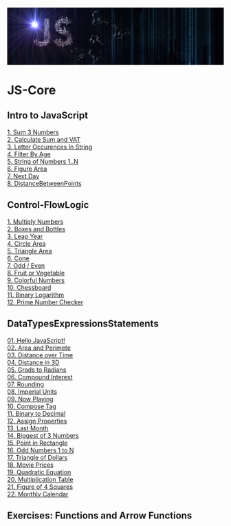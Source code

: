 ![alt text](https://github.com/Tedo74/JS-Core/blob/master/logoGitHub.png "Learn JavaScript!")
# JS-Core
## Intro to JavaScript
[1. Sum 3 Numbers](https://github.com/Tedo74/JS-Core/blob/master/IntroToJS/Sum3Numbers.js)</br>
[2. Calculate Sum and VAT](https://github.com/Tedo74/JS-Core/blob/master/IntroToJS/SumAndVat.js)</br>
[3. Letter Occurences In String](https://github.com/Tedo74/JS-Core/blob/master/IntroToJS/LetterOccurrencesInString.js)</br>
[4. Filter By Age](https://github.com/Tedo74/JS-Core/blob/master/IntroToJS/FilterByAge.js)</br>
[5. String of Numbers 1..N](https://github.com/Tedo74/JS-Core/blob/master/IntroToJS/StringOfNumbers.js)</br>
[6. Figure Area](https://github.com/Tedo74/JS-Core/blob/master/IntroToJS/FigureArea.js)</br>
[7. Next Day](https://github.com/Tedo74/JS-Core/blob/master/IntroToJS/NextDay.js)</br>
[8. DistanceBetweenPoints](https://github.com/Tedo74/JS-Core/blob/master/IntroToJS/DistanceBetweenPoints.js)</br>
## Control-FlowLogic
[1. Multiply Numbers](https://github.com/Tedo74/JS-Core/blob/master/ControlFlowLogic/MultiplyNumbers.js)</br>
[2. Boxes and Bottles](https://github.com/Tedo74/JS-Core/blob/master/ControlFlowLogic/BoxesAndBottles.js)</br>
[3. Leap Year](https://github.com/Tedo74/JS-Core/blob/master/ControlFlowLogic/LeapYear.js)</br>
[4. Circle Area](https://github.com/Tedo74/JS-Core/blob/master/ControlFlowLogic/CircleArea.js)</br>
[5. Triangle Area](https://github.com/Tedo74/JS-Core/blob/master/ControlFlowLogic/TriangleArea.js)</br>
[6. Cone](https://github.com/Tedo74/JS-Core/blob/master/ControlFlowLogic/Cone.js)</br>
[7. Odd / Even](https://github.com/Tedo74/JS-Core/blob/master/ControlFlowLogic/OddEven.js)</br>
[8. Fruit or Vegetable](https://github.com/Tedo74/JS-Core/blob/master/ControlFlowLogic/FruitOrVegetable.js)</br>
[9. Colorful Numbers](https://github.com/Tedo74/JS-Core/blob/master/ControlFlowLogic/ColorfulNumbers.js)</br>
[10. Chessboard](https://github.com/Tedo74/JS-Core/blob/master/ControlFlowLogic/Chessboard.js)</br>
[11. Binary Logarithm](https://github.com/Tedo74/JS-Core/blob/master/ControlFlowLogic/BinaryLogarithm.js)</br>
[12. Prime Number Checker](https://github.com/Tedo74/JS-Core/blob/master/ControlFlowLogic/PrimeNumberChecker.js)</br>
## DataTypesExpressionsStatements
[01. Hello JavaScript!](https://github.com/Tedo74/JS-Core/blob/master/ExercisesDataTypesExpressionsStatements/HelloJS.js)</br>
[02. Area and Perimete](https://github.com/Tedo74/JS-Core/blob/master/ExercisesDataTypesExpressionsStatements/RectAreaPerimeter.js)</br>
[03. Distance over Time](https://github.com/Tedo74/JS-Core/blob/master/ExercisesDataTypesExpressionsStatements/DistanceOverTime.js)</br>
[04. Distance in 3D](https://github.com/Tedo74/JS-Core/blob/master/ExercisesDataTypesExpressionsStatements/Distance3D.js)</br>
[05. Grads to Radians](https://github.com/Tedo74/JS-Core/blob/master/ExercisesDataTypesExpressionsStatements/GradsToDegrees.js)</br>
[06. Compound Interest](https://github.com/Tedo74/JS-Core/blob/master/ExercisesDataTypesExpressionsStatements/CompoundInterest.js)</br>
[07. Rounding](https://github.com/Tedo74/JS-Core/blob/master/ExercisesDataTypesExpressionsStatements/Rounding.js)</br>
[08. Imperial Units](https://github.com/Tedo74/JS-Core/blob/master/ExercisesDataTypesExpressionsStatements/ImperialUnits.js)</br>
[09. Now Playing](https://github.com/Tedo74/JS-Core/blob/master/ExercisesDataTypesExpressionsStatements/NowPlaying.js)</br>
[10. Compose Tag](https://github.com/Tedo74/JS-Core/blob/master/ExercisesDataTypesExpressionsStatements/ComposeTag.js)</br>
[11. Binary to Decimal](https://github.com/Tedo74/JS-Core/blob/master/ExercisesDataTypesExpressionsStatements/BinaryToDecimal.js)</br>
[12. Assign Properties](https://github.com/Tedo74/JS-Core/blob/master/ExercisesDataTypesExpressionsStatements/AssignProperties.js)</br>
[13. Last Month](https://github.com/Tedo74/JS-Core/blob/master/ExercisesDataTypesExpressionsStatements/LastMonth.js)</br>
[14. Biggest of 3 Numbers](https://github.com/Tedo74/JS-Core/blob/master/ExercisesDataTypesExpressionsStatements/BiggestOf3Numbers.js)</br>
[15. Point in Rectangle](https://github.com/Tedo74/JS-Core/blob/master/ExercisesDataTypesExpressionsStatements/PointInRectangle.js)</br>
[16. Odd Numbers 1 to N](https://github.com/Tedo74/JS-Core/blob/master/ExercisesDataTypesExpressionsStatements/OddNumbers1ToN.js)</br>
[17. Triangle of Dollars](https://github.com/Tedo74/JS-Core/blob/master/ExercisesDataTypesExpressionsStatements/TriangleOfDollars.js)</br>
[18. Movie Prices](https://github.com/Tedo74/JS-Core/blob/master/ExercisesDataTypesExpressionsStatements/MoviePrices.js)</br>
[19. Quadratic Equation](https://github.com/Tedo74/JS-Core/blob/master/ExercisesDataTypesExpressionsStatements/QuadraticEquation.js)</br>
[20. Multiplication Table](https://github.com/Tedo74/JS-Core/blob/master/ExercisesDataTypesExpressionsStatements/MultiplicationTable.js)</br>
[21. Figure of 4 Squares](https://github.com/Tedo74/JS-Core/blob/master/ExercisesDataTypesExpressionsStatements/FigureOf4Squares.js)</br>
[22. Monthly Calendar](https://github.com/Tedo74/JS-Core/blob/master/ExercisesDataTypesExpressionsStatements/Calendar.js)</br>
## Exercises: Functions and Arrow Functions